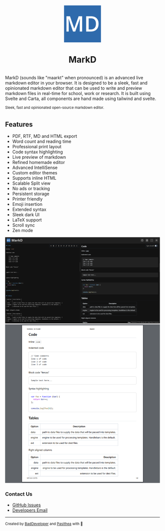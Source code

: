 <p align="center">
  <a href="https://markd.it" alt="Homepage" title="Homepage" style="display: flex; flex-direction: column; align-items: center; gap: 1em; text-decoration: none;">
    <img src="static/favicon.svg" height="120" alt="logo">
    <h1 align="center">MarkD</h1>
  </a>
</p>

MarkD (sounds like "maarkt" when pronounced) is an advanced live markdown editor in your browser. It
is designed to be a sleek, fast and opinionated markdown editor that can be used to write and
preview markdown files in real-time for school, work or research. It is built using Svelte and
Carta, all components are hand made using tailwind and svelte.

<sup>
  Sleek, fast and opinionated open-source markdown editor.
</sup>

## Features

- PDF, RTF, MD and HTML export
- Word count and reading time
- Professional print layout
- Code syntax highlighting
- Live preview of markdown
- Refined homemade editor
- Advanced IntelliSense
- Custom editor themes
- Supports inline HTML
- Scalable Split view
- No ads or tracking
- Persistent storage
- Printer friendly
- Emoji insertion
- Extended syntax
- Sleek dark UI
- LaTeX support
- Scroll sync
- Zen mode

![Editor example](.github/editor-example.png) ![Printer preview](.github/printer-preview.png)

### Contact Us

- [GitHub Issues](https://github.com/itzCozi/markd/issues)
- [Developers Email](mailto:dev@wyzie.ru)

---

<sup>
  Created by <a href="https://github.com/itzcozi" title="BadDeveloper's github">BadDeveloper</a> and <a href="https://github.com/Pasithea0" title="Pas's github">Pasithea</a> with 💙
</sup>
